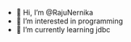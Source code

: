 - 👋 Hi, I’m @RajuNernika
- 👀 I’m interested in programming
- 🌱 I’m currently learning jdbc

<!---
RajuNernika/RajuNernika is a ✨ special ✨ repository because its `README.md` (this file) appears on your GitHub profile.
You can click the Preview link to take a look at your changes.
--->
